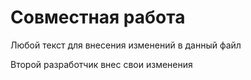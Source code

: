 # Совместная работа

Любой текст для внесения изменений в данный файл

Второй разработчик внес свои изменения
